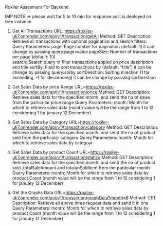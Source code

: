 Roxiler Assesment For Backend

IMP NOTE => please wait for 5 to 10 min for response as it is deployed on free instance 

1. Get All Transactions
URL: https://roxiler-utj7.onrender.com/api/v1/transaction/getAll
Method: GET
Description: Retrieve all transactions with optional pagination and search filters.
Query Parameters:
  page: Page number for pagination (default: 1) it can change by passing query.page=value
  pageSize: Number of transactions per page (default: 10)  
  search: Search query to filter transactions appled on price description and title
  sortBy: Field to sort transactions by (default: "title") it can be change by passing query.sorby
  sortDirection: Sorting direction (1 for ascending, -1 for descending) it can be change by passing sorDirection

2. Get Sales Data by price Range
URL=https://roxiler-utj7.onrender.com/api/v1/transaction/price
Method: GET
Description: Retrieve sales data for the specified month. and send the no of sales from the particular price range
Query Parameters:
month: Month for which to retrieve sales data (month value will be the range from 1 to 12 considering 1 for january 12 December)


3. Get Sales Data by Category 
URL=https://roxiler-utj7.onrender.com/api/v1/transaction/category
Method: GET
Description: Retrieve sales data for the specified month. and send the no of product sold from the particular category
Query Parameters:
month: Month for which to retrieve sales data by categoyr

4. Get Sales Data by product Count 
URL=https://roxiler-utj7.onrender.com/api/v1/transaction/statics
Method: GET
Description: Retrieve sales data for the specified month. and send the no of product sold  ,totalSaleAmount  and totalunSoldItem from the particular month
Query Parameters:
month: Month for which to retrieve sales data by product Count (month value will be the range from 1 to 12 considering 1 for january 12 December)



4. Get the Graphs Data 
URL=https://roxiler-utj7.onrender.com/api/v1/transaction/graphData?month=6
Method: GET
Description: Retrieve all above three request data and send it in one
Query Parameters:
month: Month for which to retrieve sales data by product Count (month value will be the range from 1 to 12 considering 1 for january 12 December)

